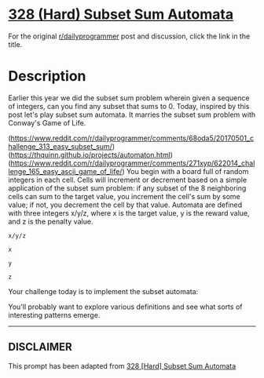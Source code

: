 # [328 (Hard) Subset Sum Automata](https://www.reddit.com/r/dailyprogrammer/comments/6vyihu/20170825_challenge_328_hard_subset_sum_automata/)

For the original [r/dailyprogrammer](https://www.reddit.com/r/dailyprogrammer/) post and discussion, click the link in the title.

# Description
Earlier this year we did the subset sum problem wherein given a sequence of integers, can you find any subset that sums to 0. Today, inspired by this post let's play subset sum automata. It marries the subset sum problem with Conway's Game of Life. 

(https://www.reddit.com/r/dailyprogrammer/comments/68oda5/20170501_challenge_313_easy_subset_sum/)
(https://thquinn.github.io/projects/automaton.html)
(https://www.reddit.com/r/dailyprogrammer/comments/271xyp/622014_challenge_165_easy_ascii_game_of_life/)
You begin with a board full of random integers in each cell. Cells will increment or decrement based on a simple application of the subset sum problem: if any subset of the 8 neighboring cells can sum to the target value, you increment the cell's sum by some value; if not, you decrement the cell by that value. Automata are defined with three integers x/y/z, where x is the target value, y is the reward value, and z is the penalty value. 


```
x/y/z
```

```
x
```

```
y
```

```
z
```
Your challenge today is to implement the subset automata:

You'll probably want to explore various definitions and see what sorts of interesting patterns emerge. 


----
## **DISCLAIMER**
This prompt has been adapted from [328 [Hard] Subset Sum Automata](https://www.reddit.com/r/dailyprogrammer/comments/6vyihu/20170825_challenge_328_hard_subset_sum_automata/
)
